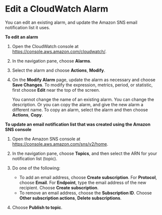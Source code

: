 # Edit a CloudWatch Alarm<a name="Edit-CloudWatch-Alarm"></a>

You can edit an existing alarm, and update the Amazon SNS email notification list it uses\.

**To edit an alarm**

1. Open the CloudWatch console at [https://console\.aws\.amazon\.com/cloudwatch/](https://console.aws.amazon.com/cloudwatch/)\.

1. In the navigation pane, choose **Alarms**\.

1. Select the alarm and choose **Actions**, **Modify**\.

1. On the **Modify Alarm** page, update the alarm as necessary and choose **Save Changes**\. To modify the expression, metrics, period, or statistic, first choose **Edit** near the top of the screen\.

   You cannot change the name of an existing alarm\. You can change the description\. Or you can copy the alarm, and give the new alarm a different name\. To copy an alarm, select the alarm and then choose **Actions**, **Copy**\.

**To update an email notification list that was created using the Amazon SNS console**

1. Open the Amazon SNS console at [https://console\.aws\.amazon\.com/sns/v2/home](https://console.aws.amazon.com/sns/v2/home)\.

1. In the navigation pane, choose **Topics**, and then select the ARN for your notification list \(topic\)\.

1. Do one of the following:
   + To add an email address, choose **Create subscription**\. For **Protocol**, choose **Email**\. For **Endpoint**, type the email address of the new recipient\. Choose **Create subscription**\.
   + To remove an email address, choose the **Subscription ID**\. Choose **Other subscription actions**, **Delete subscriptions**\.

1. Choose **Publish to topic**\.